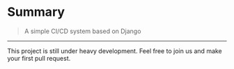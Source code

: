 # Summary

> A simple CI/CD system based on Django

---

This project is still under heavy development. Feel free to join us and make your first pull request.